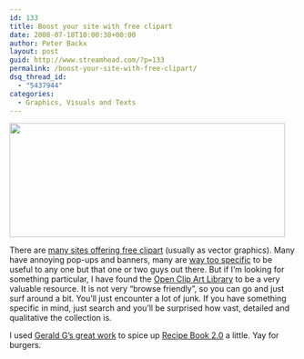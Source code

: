 ```yaml
---
id: 133
title: Boost your site with free clipart
date: 2008-07-18T10:00:38+00:00
author: Peter Backx
layout: post
guid: http://www.streamhead.com/?p=133
permalink: /boost-your-site-with-free-clipart/
dsq_thread_id:
  - "5437944"
categories:
  - Graphics, Visuals and Texts
---
```

[<img class="aligncenter size-full wp-image-154" title="johnny_automatic_boar_hunt" src="http://www.streamhead.com/wp-content/uploads/2008/07/johnny_automatic_boar_hunt.png" alt="" width="484" height="201" srcset="http://www.streamhead.com/wp-content/uploads/2008/07/johnny_automatic_boar_hunt.png 484w, http://www.streamhead.com/wp-content/uploads/2008/07/johnny_automatic_boar_hunt-300x124.png 300w" sizes="(max-width: 484px) 100vw, 484px" />](http://openclipart.org/media/files/johnny_automatic/8975)

There are <a title="Free vector resources" href="http://gofreeserve.info/archives/quality-vector-resources" target="_blank">many sites offering free clipart</a> (usually as vector graphics). Many have annoying pop-ups and banners, many are <a title="Beautiful, but useless to me, icon set" href="http://www.smashingmagazine.com/2008/06/20/smashing-royal-icon-set/" target="_blank">way too specific</a> to be useful to any one but that one or two guys out there. But if I&#8217;m looking for something particular, I have found the <a title="Open Clip Art Library" href="http://openclipart.org/" target="_blank">Open Clip Art Library</a> to be a very valuable resource. It is not very &#8220;browse friendly&#8221;, so you can go and just surf around a bit. You&#8217;ll just encounter a lot of junk. If you have something specific in mind, just search and you&#8217;ll be surprised how vast, detailed and qualitative the collection is.

I used <a title="Gerald G fast food clipart" href="http://openclipart.org/media/files/Gerald_G/5856" target="_blank">Gerald G&#8217;s great work</a> to spice up <a title="Recipes new style" href="http://www.recipebook20.com/" target="_blank">Recipe Book 2.0</a> a little. Yay for burgers.

<!-- AddThis Advanced Settings generic via filter on the_content -->

<!-- AddThis Share Buttons generic via filter on the_content -->